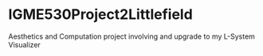 # IGME530Project2Littlefield
Aesthetics and Computation project involving and upgrade to my L-System Visualizer
